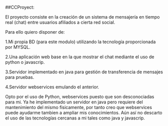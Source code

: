 ##CCProyect:

El proyecto consiste en la creación de un sistema de mensajería en tiempo real (chat) entre usuarios afiliados a cierta
red social. 

Para ello quiero disponer de:

1.Mi propia BD (para este modulo) utilizando la tecnología proporcionada por MYSQL.

2.Una aplicación web base en la que mostrar el chat mediante el uso de python o javascrip.

3.Servidor implementado en java para gestión de transferencia de mensajes para pruebas.

4.Servidor webservices emulando el anterior.
      
Opto por el uso de Python, webservices puesto que son desconociadas para mi. Ya he implementado un servidor en java
pero requiere del mantenimiento del mismo fisicamente, por tanto creo que webservices puede ayudarme tambien a ampliar 
mis conocimientos.
Aún así no descarto el uso de las tecnologías cercanas a mi tales como java y javascrip.


      

